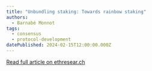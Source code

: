 ```yaml
---
title: "Unbundling staking: Towards rainbow staking"
authors:
  - Barnabé Monnot
tags:
  - consensus
  - protocol-development
datePublished: 2024-02-15T12:00:00.000Z
---
```


[Read full article on ethresear.ch](https://ethresear.ch/t/unbundling-staking-towards-rainbow-staking/18683?u=barnabe)
